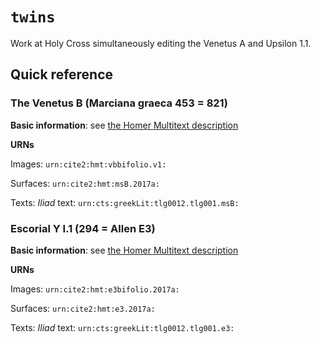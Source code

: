 # `twins`

Work at Holy Cross simultaneously editing the Venetus A and Upsilon 1.1.


## Quick reference

### The Venetus B (Marciana graeca 453 = 821)


**Basic information**:  see [the Homer Multitext description](http://www.homermultitext.org/manuscripts-papyri/venetusB.html)

**URNs**

Images:  `urn:cite2:hmt:vbbifolio.v1:`

Surfaces: `urn:cite2:hmt:msB.2017a:`

Texts: *Iliad* text: `urn:cts:greekLit:tlg0012.tlg001.msB:`


### Escorial Y I.1 (294 = Allen E3)


**Basic information**:  see [the Homer Multitext description](http://www.homermultitext.org/manuscripts-papyri/upsilon-1-1.html)

**URNs**

Images:  `urn:cite2:hmt:e3bifolio.2017a:`

Surfaces:  `urn:cite2:hmt:e3.2017a:`

Texts:  *Iliad* text: `urn:cts:greekLit:tlg0012.tlg001.e3:`
